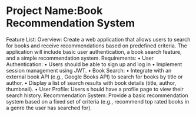 # Project Name:Book Recommendation System
Feature List:
Overview:
Create a web application that allows users to search for
books and receive recommendations based on
predefined criteria. The application will include basic user authentication, a book search feature, and a
simple recommendation system.
Requirements:
•
User Authentication:
•
Users should be able to sign up and log in
•
Implement session management using JWT.
•
Book Search:
•
Integrate with an external book API (e.g., Google Books API) to search for books by title
or author.
•
Display a list of search results with book details (title, author, thumbnail).
•
User Profile:
Users s hould have a profile page to view their search history.
Recommendation System:
Provide a basic recommendation system based on a fixed set of criteria (e.g.,
recommend top rated books in a genre the user has searched for).

